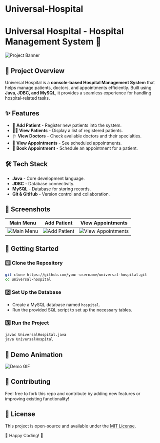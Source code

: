 # Universal-Hospital
# Universal Hospital - Hospital Management System 🏥

![Project Banner](your-image-url-here)

## 📌 Project Overview
Universal Hospital is a **console-based Hospital Management System** that helps manage patients, doctors, and appointments efficiently. Built using **Java, JDBC, and MySQL**, it provides a seamless experience for handling hospital-related tasks.

## ✨ Features
- 🏥 **Add Patient** - Register new patients into the system.
- 👩‍⚕️ **View Patients** - Display a list of registered patients.
- 🩺 **View Doctors** - Check available doctors and their specialties.
- 📅 **View Appointments** - See scheduled appointments.
- 📌 **Book Appointment** - Schedule an appointment for a patient.

## 🛠️ Tech Stack
- **Java** - Core development language.
- **JDBC** - Database connectivity.
- **MySQL** - Database for storing records.
- **Git & GitHub** - Version control and collaboration.

## 📸 Screenshots
| Main Menu | Add Patient | View Appointments |
|-----------|------------|------------------|
| ![Main Menu](your-screenshot-url-here) | ![Add Patient](your-screenshot-url-here) | ![View Appointments](your-screenshot-url-here) |

## 🚀 Getting Started
### 1️⃣ Clone the Repository
```sh
git clone https://github.com/your-username/universal-hospital.git
cd universal-hospital
```

### 2️⃣ Set Up the Database
- Create a MySQL database named `hospital`.
- Run the provided SQL script to set up the necessary tables.

### 3️⃣ Run the Project
```sh
javac UniversalHospital.java
java UniversalHospital
```

## 🎥 Demo Animation
![Demo GIF](your-animation-url-here)

## 🤝 Contributing
Feel free to fork this repo and contribute by adding new features or improving existing functionality!

## 📜 License
This project is open-source and available under the [MIT License](LICENSE).

🚀 Happy Coding! 💙

